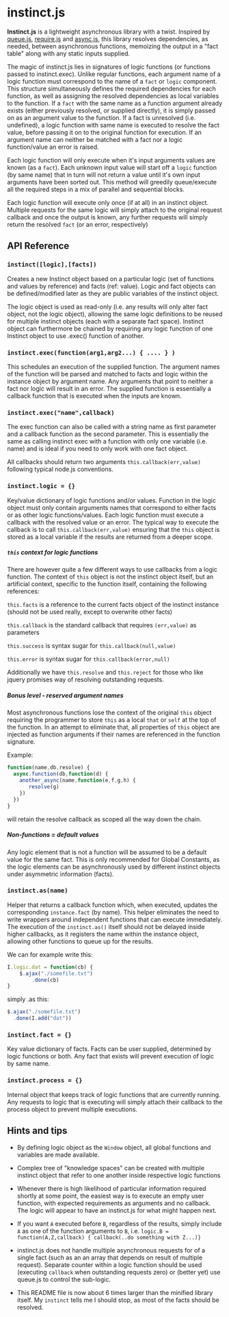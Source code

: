 # instinct.js

**Instinct.js** is a lightweight asynchronous library with a twist.  Inspired by [queue.js](https://github.com/mbostock/queue),   [require.js](http://requirejs.org/) and [async.js](https://github.com/caolan/async), this library resolves dependencies, as needed, between asynchronous functions, memoizing the output in a "fact table" along with any static inputs supplied.  

The magic of instinct.js lies in signatures of logic functions (or functions passed to instinct.exec).  Unlike regular functions, each argument name of a logic function must correspond to the name of a `fact` or `logic` component. This structure simultaneously defines the required dependencies for each function, as well as assigning the resolved dependencies as local variables to the function.   If a `fact` with the same name as a function argument already exists (either previously resolved, or supplied directly), it is simply passed on as an argument value to the function.  If a fact is unresolved (i.e. undefined), a logic function with same name is executed to resolve the fact value, before passing it on to the original function for execution.   If an argument name can neither be matched with a fact nor a logic function/value an error is raised.

Each logic function will only execute when it's input arguments values are known (as a `fact`).  Each unknown input value will start off a `logic` function (by same name) that in turn will not return a value until it's own input arguments have been sorted out. This method will greedily queue/execute all the required steps in a mix of parallel and sequential blocks. 

Each logic function will execute only once (if at all) in an instinct object. Multiple requests for the same logic will simply attach to the original request callback and once the output is known, any further requests will simply return the resolved `fact` (or an error, respectively)

## API Reference

### `instinct([logic],[facts])`
Creates a new Instinct object based on a particular logic (set of functions and values by reference) and facts (ref: value).  Logic and fact objects can be defined/modified later as they are public variables of the instinct object.

The logic object is used as read-only (i.e. any results will only alter fact object, not the logic object), allowing the same logic definitions to be reused for multiple instinct objects (each with a separate fact space).  Instinct object can furthermore be chained by requiring any logic function of one Instinct object to use .exec() function of another.

### `instinct.exec(function(arg1,arg2...) { .... } )`
This schedules an execution of the supplied function.  The argument names of the function will be parsed and matched to facts and logic within the instance object by argument name.  Any arguments that point to neither a fact nor logic will result in an error.  The supplied function is essentially a callback function that is executed when the inputs are known.  

### `instinct.exec("name",callback)`
The exec function can also be called with a string name as first parameter and a callback function as the second parameter.  This is essentially the same as calling instinct exec with a function with only one variable (i.e. name) and is ideal if you need to only work with one fact object.

All callbacks should return two arguments `this.callback(err,value)` following typical node.js conventions.

### `instinct.logic = {}`
Key/value dictionary of logic functions and/or values.   Function in the logic object must only contain arguments names that correspond to either facts or as other logic functions/values.    Each logic function must execute a callback with the resolved value or an error.  The typical way to execute the callback is to call `this.callback(err,value)` ensuring that the `this` object is stored as a local variable if the results are returned from a deeper scope.

##### `this` context for logic functions

There are however quite a few different ways to use callbacks from a logic function.  The context of `this` object is not the instinct object itself, but an artificial context, specific to the function itself, containing the following references:

`this.facts` is a reference to the current facts object of the instinct instance (should not be used really, except to overwrite other facts)

`this.callback` is the standard callback that requires `(err,value)` as parameters

`this.success` is syntax sugar for `this.callback(null,value)`

`this.error` is syntax sugar for `this.callback(error,null)`

Additionally we have `this.resolve` and `this.reject` for those who like jquery promises way of resolving outstanding requests.


##### Bonus level - reserved argument names
Most asynchronous functions lose the context of the original `this` object requiring the programmer to store `this` as a local `that` or `self` at the top of the function.  In an attempt to eliminate that, all properties of `this` object are injected as function 
arguments if their names are referenced in the function signature.

Example:

```js
function(name,db,resolve) {
  async.function(db,function(d) {
    another_async(name,function(e,f,g,h) {
       resolve(g)
    })
  })
}
```

will retain the resolve callback as scoped all the way down the chain.

##### Non-functions = default values
Any logic element that is not a function will be assumed to be a default value for the same fact. This is only recommended for Global Constants, as the logic elements can be asynchronously used by different instinct objects under asymmetric information (facts).

### `instinct.as(name)`
Helper that returns a callback function which, when executed, updates the corresponding `instance.fact` (by name).   This helper eliminates the need to write wrappers around independent functions that can execute immediately.  The execution of the `instinct.as()` itself should not be delayed inside higher callbacks, as it registers the name within the instance object, allowing other functions to queue up for the results.

We can for example write this:

```js
I.logic.dat = function(cb) {
	$.ajax("./somefile.txt")
		.done(cb)
}
```
simply .as this:

```js
$.ajax("./somefile.txt")
  .done(I.add("dat"))
```

### `instinct.fact = {}`
Key value dictionary of facts.  Facts can be user supplied, determined by logic functions or both.   Any fact that exists will prevent execution of logic by same name.  

### `instinct.process = {}`
Internal object that keeps track of logic functions that are currently running.  Any requests to logic that is executing will simply attach their callback to the process object to prevent multiple executions.

## Hints and tips

* By defining logic object as the `Window` object, all global functions and variables are made available.

* Complex tree of "knowledge spaces" can be created with multiple instinct object that refer to one another inside respective logic functions

* Whenever there is high likelihood of particular information required shortly at some point, the easiest way is to execute an empty user function, with expected requirements as arguments and no callback.   The logic will appear to have an instinct.js for what might happen next.

* If you want `A` executed before `B`, regardless of the results, simply include `A` as one of the function arguments to `B`, i.e. ```logic.B = function(A,Z,callback) { callback(..do something with Z...)}```

* instinct.js does not handle multiple asynchronous requests for of a single fact (such as an an array that depends on result of multiple request).  Separate counter within a logic function should be used (executing `callback` when outstanding requests zero) or (better yet) use queue.js to control the sub-logic.

*  This README file is now about 6 times larger than the minified library itself. My `instinct` tells me I should stop, as most of the facts should be resolved.